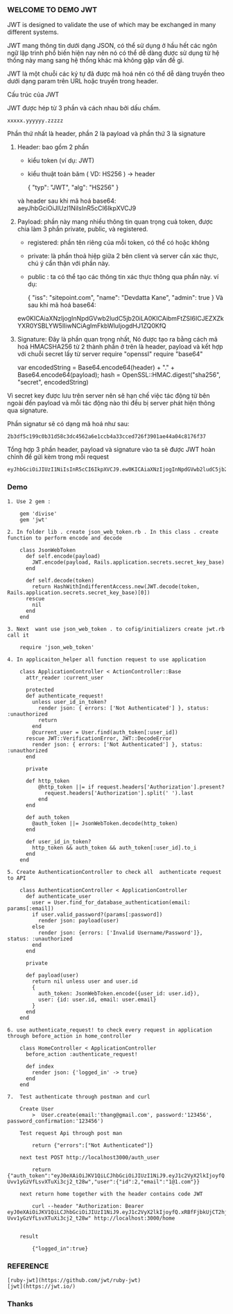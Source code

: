 ### WELCOME TO DEMO JWT


JWT is designed to validate the use of which may be exchanged in many different systems.

JWT mang thông tin dưới dạng JSON, có thể sử dụng ở hầu hết các ngôn ngữ lập trình phổ biến hiện nay nên nó có thể dễ dàng được sử dụng từ hệ thống này mang sang hệ thống khác mà không gặp vấn đề gì.

JWT là một chuỗi các ký tự đã được mã hoá nên có thể dễ dàng truyền theo dưới dạng param trên URL hoặc truyền trong header.

Cấu trúc của JWT

JWT được hép từ 3 phần và cách nhau bởi dấu chấm.

	xxxxx.yyyyyy.zzzzz

Phần thứ nhất là header, phần 2 là payload và phần thứ 3 là signature

1. Header: bao gồm 2 phần
	* kiểu token (ví dụ: JWT)
	* kiểu thuật toán băm ( VD: HS256 ) -> header

		{
			"typ": "JWT",
			"alg": "HS256"
		}

	và header sau khi mã hoá base64:
		aeyJhbGciOiJIUzI1NiIsInR5cCI6IkpXVCJ9

2. Payload: phần này mang nhiều thông tin quan trọng cuả token, được chia làm 3 phần private, public, và registered.
	* registered: phần tên riêng của mỗi token, có thể có hoặc không
	* private: là phần thoả hiệp giữa 2 bên client và server cần xác thực, chú ý cẩn thận với phần này.
	* public : ta có thể tạo các thông tin xác thực thông qua phần này. ví dụ:

		{
			"iss": "sitepoint.com",
			"name": "Devdatta Kane",
			"admin": true
		}
	Và sau khi mã hoá base64:

	ew0KICAiaXNzIjogInNpdGVwb2ludC5jb20iLA0KICAibmFtZSI6ICJEZXZkYXR0YSBLYW5lIiwNCiAgImFkbWluIjogdHJ1ZQ0KfQ

3. Signature: Đây là phần quan trọng nhất, Nó được tạo ra bằng cách mã hoá HMACSHA256 từ 2 thành phần ở trên là header, payload và kết hợp với chuỗi secret lấy từ server
	require "openssl"
	require "base64"

	var encodedString = Base64.encode64(header) + "." + Base64.encode64(payload);
	hash  = OpenSSL::HMAC.digest("sha256", "secret", encodedString)

Vì secret key được lưu trên server nên sẽ hạn chế việc tác động từ bên ngoài đến payload và mỗi tác động nào thì đều bị server phát hiện thông qua signature.

Phần signatur sẽ có dạng mã hoá như sau:

	2b3df5c199c0b31d58c3dc4562a6e1ccb4a33cced726f3901ae44a04c8176f37 

Tổng hợp 3 phần header, payload và signature vào ta sẽ được JWT hoàn chỉnh để gửi kèm trong mỗi request

	eyJhbGciOiJIUzI1NiIsInR5cCI6IkpXVCJ9.ew0KICAiaXNzIjogInNpdGVwb2ludC5jb20iLA0KICAibmFtZSI6ICJEZXZkYXR0YSBLYW5lIiwNCiAgImFkbWluIjogdHJ1ZQ0KfQ.2b3df5c199c0b31d58c3dc4562a6e1ccb4a33cced726f3901ae44a04c8176f37


### Demo
 	
 	1. Use 2 gem :

 		gem 'divise'
 		gem 'jwt'

 	2. In folder lib . create json_web_token.rb . In this class . create function to perform encode and decode

 		class JsonWebToken
		  def self.encode(payload)
		    JWT.encode(payload, Rails.application.secrets.secret_key_base)
		  end

		  def self.decode(token)
		    return HashWithIndifferentAccess.new(JWT.decode(token, Rails.application.secrets.secret_key_base)[0])
		  rescue
		    nil
		  end
		end

	3. Next  want use json_web_token . to cofig/initializers create jwt.rb call it

		require 'json_web_token'

	4. In applicaiton_helper all function request to use application

		class ApplicationController < ActionController::Base
		  attr_reader :current_user

		  protected
		  def authenticate_request!
		    unless user_id_in_token?
		      render json: { errors: ['Not Authenticated'] }, status: :unauthorized
		      return
		    end
		    @current_user = User.find(auth_token[:user_id])
		  rescue JWT::VerificationError, JWT::DecodeError
		    render json: { errors: ['Not Authenticated'] }, status: :unauthorized
		  end

		  private

		  def http_token
		      @http_token ||= if request.headers['Authorization'].present?
		        request.headers['Authorization'].split(' ').last
		      end
		  end

		  def auth_token
		    @auth_token ||= JsonWebToken.decode(http_token)
		  end

		  def user_id_in_token?
		    http_token && auth_token && auth_token[:user_id].to_i
		  end
		end

	5. Create AuthenticationController to check all  authenticate request  to API

		class AuthenticationController < ApplicationController
		  def authenticate_user
		    user = User.find_for_database_authentication(email: params[:email])
		    if user.valid_password?(params[:password])
		      render json: payload(user)
		    else
		      render json: {errors: ['Invalid Username/Password']}, status: :unauthorized
		    end
		  end

		  private

		  def payload(user)
		    return nil unless user and user.id
		    {
		      auth_token: JsonWebToken.encode({user_id: user.id}),
		      user: {id: user.id, email: user.email}
		    }
		  end
		end

	6. use authenticate_request! to check every request in application through before_action in home_controller

		class HomeController < ApplicationController
		  before_action :authenticate_request!
		​
		  def index
		    render json: {'logged_in' -> true}
		  end
		end

	7.  Test authenticate through postman and curl 

		Create User 
			>  User.create(email:'thang@gmail.com', password:'123456', password_confirmation:'123456')

		Test request Api through post man 

			return {"errors":["Not Authenticated"]}

		next test POST http://localhost3000/auth_user

			return {"auth_token":"eyJ0eXAiOiJKV1QiLCJhbGciOiJIUzI1NiJ9.eyJ1c2VyX2lkIjoyfQ.xRBfFjbkUjCT2hji-Uvv1yGzVfLsvXTuXi3cj2_t28w","user":{"id":2,"email":"1@1.com"}}

		next return home together with the header contains code JWT

			curl --header "Authorization: Bearer eyJ0eXAiOiJKV1QiLCJhbGciOiJIUzI1NiJ9.eyJ1c2VyX2lkIjoyfQ.xRBfFjbkUjCT2hji-Uvv1yGzVfLsvXTuXi3cj2_t28w" http://localhost:3000/home


		result

			{"logged_in":true}



### REFERENCE
	
	[ruby-jwt](https://github.com/jwt/ruby-jwt)
	[jwt](https://jwt.io/)

### Thanks









